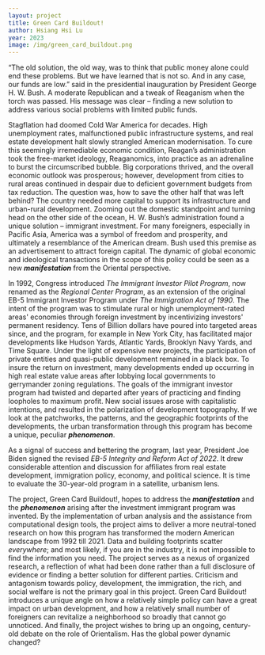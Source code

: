 ```yaml
---
layout: project
title: Green Card Buildout!
author: Hsiang Hsi Lu
year: 2023
image: /img/green_card_buildout.png
---
```

“The old solution, the old way, was to think that public money alone could end these problems. But we have learned that is not so. And in any case, our funds are low.” said in the presidential inauguration by President George H. W. Bush. A moderate Republican and a tweak of Reaganism when the torch was passed. His message was clear – finding a new solution to address various social problems with limited public funds.

Stagflation had doomed Cold War America for decades. High unemployment rates, malfunctioned public infrastructure systems, and real estate development halt slowly strangled American modernisation. To cure this seemingly irremediable economic condition, Reagan’s administration took the free-market ideology, Reaganomics, into practice as an adrenaline to burst the circumscribed bubble. Big corporations thrived, and the overall economic outlook was prosperous; however, development from cities to rural areas continued in despair due to deficient government budgets from tax reduction. The question was, how to save the other half that was left behind? The country needed more capital to support its infrastructure and urban-rural development. Zooming out the domestic standpoint and turning head on the other side of the ocean, H. W. Bush’s administration found a unique solution – immigrant investment. For many foreigners, especially in Pacific Asia, America was a symbol of freedom and prosperity, and ultimately a resemblance of the American dream. Bush used this premise as an advertisement to attract foreign capital. The dynamic of global economic and ideological transactions in the scope of this policy could be seen as a new ***manifestation*** from the Oriental perspective.

In 1992, Congress introduced *The Immigrant Investor Pilot Program*, now renamed as the *Regional Center Program*, as an extension of the original EB-5 Immigrant Investor Program under *The Immigration Act of 1990*. The intent of the program was to stimulate rural or high unemployment-rated areas' economies through foreign investment by incentivizing investors' permanent residency. Tens of Billion dollars have poured into targeted areas since, and the program, for example in New York City, has facilitated major developments like Hudson Yards, Atlantic Yards, Brooklyn Navy Yards, and Time Square. Under the light of expensive new projects, the participation of private entities and quasi-public development remained in a black box. To insure the return on investment, many developments ended up occurring in high real estate value areas after lobbying local governments to gerrymander zoning regulations. The goals of the immigrant investor program had twisted and departed after years of practicing and finding loopholes to maximum profit. New social issues arose with capitalistic intentions, and resulted in the polarization of development topography. If we look at the patchworks, the patterns, and the geographic footprints of the developments, the urban transformation through this program has become a unique, peculiar ***phenomenon***.

As a signal of success and bettering the program, last year, President Joe Biden signed the revised *EB-5 Integrity and Reform Act of 2022*. It drew considerable attention and discussion for affiliates from real estate development, immigration policy, economy, and political science. It is time to evaluate the 30-year-old program in a satellite, urbanism lens.

The project, Green Card Buildout!, hopes to address the ***manifestation*** and the ***phenomenon*** arising after the investment immigrant program was invented. By the implementation of urban analysis and the assistance from computational design tools, the project aims to deliver a more neutral-toned research on how this program has transformed the modern American landscape from 1992 till 2021. Data and building footprints scatter *everywhere*; and most likely, if you are in the industry, it is not impossible to find the information you need. The project serves as a nexus of organized research, a reflection of what had been done rather than a full disclosure of evidence or finding a better solution for different parties. Criticism and antagonism towards policy, development, the immigration, the rich, and social welfare is not the primary goal in this project. Green Card Buildout! introduces a unique angle on how a relatively simple policy can have a great impact on urban development, and how a relatively small number of foreigners can revitalize a neighborhood so broadly that cannot go unnoticed. And finally, the project wishes to bring up an ongoing, century-old debate on the role of Orientalism. Has the global power dynamic changed?
